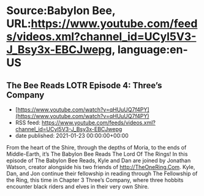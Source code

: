 # Source:Babylon Bee, URL:https://www.youtube.com/feeds/videos.xml?channel_id=UCyl5V3-J_Bsy3x-EBCJwepg, language:en-US

## The Bee Reads LOTR Episode 4: Three’s Company
 - [https://www.youtube.com/watch?v=qHUuUQ7f4PY](https://www.youtube.com/watch?v=qHUuUQ7f4PY)
 - RSS feed: https://www.youtube.com/feeds/videos.xml?channel_id=UCyl5V3-J_Bsy3x-EBCJwepg
 - date published: 2021-01-23 00:00:00+00:00

From the heart of the Shire, through the depths of Moria, to the ends of Middle-Earth, it’s The Babylon Bee Reads The Lord Of The Rings! In this episode of The Babylon Bee Reads, Kyle and Dan are joined by Jonathan Watson, creator alongside his two friends of http://TheOneRing.Com. Kyle, Dan, and Jon continue their fellowship in reading through The Fellowship of the Ring, this time in Chapter 3 Three’s Company, where three hobbits encounter black riders and elves in their very own Shire.

